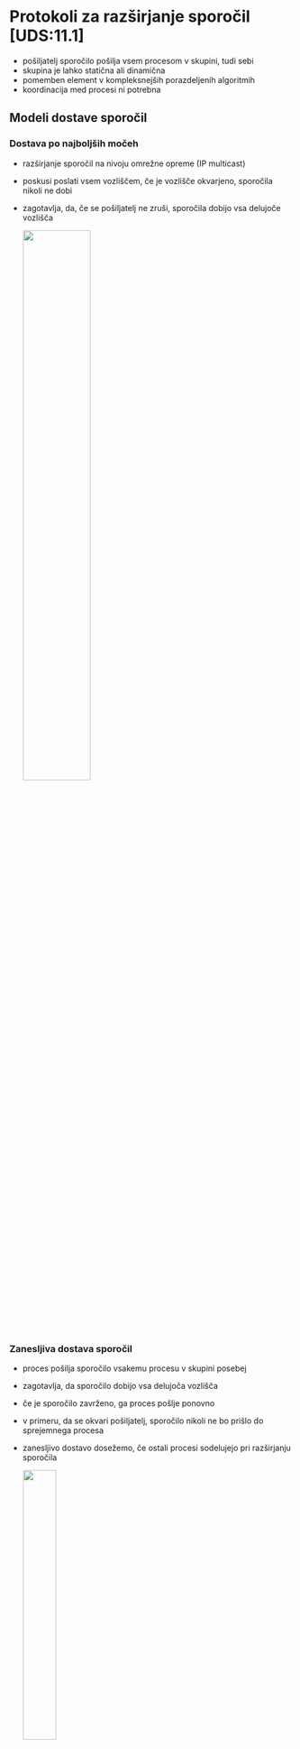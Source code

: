 # Protokoli za razširjanje sporočil [UDS:11.1]

- pošiljatelj sporočilo pošilja vsem procesom v skupini, tudi sebi
- skupina je lahko statična ali dinamična
- pomemben element v kompleksnejših porazdeljenih algoritmih
- koordinacija med procesi ni potrebna

## Modeli dostave sporočil

### Dostava po najboljših močeh

- razširjanje sporočil na nivoju omrežne opreme (IP multicast)
- poskusi poslati vsem vozliščem, če je vozlišče okvarjeno, sporočila nikoli ne dobi
- zagotavlja, da, če se pošiljatelj ne zruši, sporočila dobijo vsa delujoče vozlišča

  <img src="slike/razsirjanje-po-najboljsih-moceh.png" width="50%" />

### Zanesljiva dostava sporočil

- proces pošilja sporočilo vsakemu procesu v skupini posebej
- zagotavlja, da sporočilo dobijo vsa delujoča vozlišča
- če je sporočilo zavrženo, ga proces pošlje ponovno
- v primeru, da se okvari pošiljatelj, sporočilo nikoli ne bo prišlo do sprejemnega procesa
- zanesljivo dostavo dosežemo, če ostali procesi sodelujejo pri razširjanju sporočila

  <img src="slike/nedostavljeno-sporocilo.png" width="35%" />

#### Nestrpno razširjanje (*angl.* eager)

- ko proces prvič prejme sporočilo, ga prepošlje vsem ostalim procesom
- zelo neučinkovito: $n$ procesov, vsak prejme $n-1$ enakih sporočil, zahtevnost $O(n^2)$

  <img src="slike/razsirjanje-nestrpno.png" width="50%" />

#### Razširjanje z govoricami (*angl.* gossip)

- skupina epidemičnih protokolov
- ko proces prvič prejme sporočilo, ga prepošlje podanemu številu naključno izbranih procesom (tipično trem)
- protokoli ne zagotavljajo popolnoma zanesljive dostave
- verjetnost, da sporočilo ne bo dostavljeno vsem vozliščem, je zelo majhna
- zahtevnost $O(n)$, bistveno bolj učinkoviti od nestrpne različice

  <img src="slike/razsirjanje-govorice.png" width="70%" />

## Vrstni red dostave

- različne zahteve glede vrstnega reda dostave sporočil
- ogrodje za razširjanje sporočil
  - aplikacija na procesu pošiljatelju pokliče funkcijo za razširjanje sporočil
  - funkcija za razširjanje sporočil pošlje sporočila ostalim procesom (prejemnikom), vsakemu posebej
  - ko sprejemni proces sprejme sporočilo, ga funkcija za razširjanje posreduje aplikaciji prejemnika
  - odvisno od zahtev algoritma glede vrstnega reda dostave sporočil, lahko med sprejemom sporočila in posredovanjem aplikaciji nastane večja zakasnitev

  <img src="slike/dostava-sporocil.png" width="70%" />

### Modeli

#### Razširjanje FIFO

- *angl.* first-in-first-out
- najosnovnejši protokol
- sporočila, ki jih pošilja posamezen proces, morajo biti vsem procesom dostavljena v enakem vrstnem redu, kot so bila poslana
- vrstni red sporočil, ki jih pošiljajo različna vozlišča, je poljuben
- primer
  - veljavni vrstni red: ($m_1$, $m_2$, $m_3$), ($m_1$, $m_3$, $m_2$) ali ($m_2$, $m_1$, $m_3$)
  - vzročnost na sliki ne velja, saj proces $C$ prej sprejme $m_2$ kot $m_1$, ki je bil oddan prej

  <img src="slike/razsirjanje-fifo.png" width="45%"/>

#### Vzročno razširjanje

- *angl.* causal broadcast
- dopolnjeno razširjanje FIFO
  - sporočilo iz poljubnega procesa, ki je bilo poslano pred sporočilom iz drugega poljubnega procesa, mora biti vsem procesom dostavljeno prej
  - v primeru, da sta bili sporočili poslanih hkrati, vrstni red dostave ni pomemben
- na zgornji sliki: proces $C$ bo moral zadržati sporočilo $m_2$ dokler ne sprejme sporočila $m_1$
- primer vzročnega razširjanje
  - procesa $A$ in $B$ oddajata hkrati sporočili $m_3$ in $m_2$, zato sta vrstna reda dostave ($m_1$, $m_2$, $m_3$) in ($m_1$, $m_3$, $m_2$) oba pravilna

  <img src="slike/razsirjanje-vzrocno.png" width="45%"/>

#### Popolnoma urejeno razširjanje

- *angl.* total order broadcast
- zahteva, da so sporočila vsem procesom dostavljena v enakem vrstnem redu
- vrstni red dostave sporočil je poljuben
- primera popolnoma urejenega razširjanja

  <img src="slike/razsirjanje-urejeno.png" width="100%"/>

#### Popolnoma urejeno razširjanje FIFO

- zlitje popolnoma urejenega razširjanja in razširjanja FIFO
- sporočila morajo biti vsem procesom dostavljena v enakem vrstnem redu (popolnoma urejeno razširjanje)
- sporočila, poslana iz posameznega procesa, morajo biti na vse procese dostavljena v istem vrstnem redu, kot so bila poslana (razširjanje FIFO)

### Hierarhija modelov razširjanja

<img src="slike/razsirjanje-hierarhija.png" width="50%" />

### Algoritmi

#### Algoritem za razširjanje FIFO

- psevdokoda

  ```go
  // inicializacija procesa
  sent = 0
  delivered = [0, 0, ..., 0]
  buffer = []
  // proces i pošilja sporočilo m
  if send {
    msg = {i, sent, m}
    channel <- msg
    sent++
  }
  // proces i prejme sporočilo 
  if recv {
    msg = <- channel        // msg = {j, sent_j, m_j}
    buffer = append(buffer, msg)
    for {k, delivered[k], m} in buffer {
      application <- m
      buffer = remove(buffer, {k, delivered[k], m})
      delivered[k]++
    }
  }
  ```

  - lokalne strukture
    - `sent` je število sporočil, ki jih je poslal proces `i`
    - `delivered[j]` hrani število sporočil, ki jih je proces `i` prejel od procesa `j`
    - `buffer` hrani sporočila dokler jih algoritem ne posreduje aplikaciji
  - pošiljanje
    - vsako sporočilo `{i, sent, m}` je označeno z oznako pošiljatelja (`i`), zaporedno številko poslanega sporočila (`sent`) in vsebino (`m`)
  - sprejem
    - sporočilo damo v tabelo `buffer`
    - v tabeli pogledamo, če ima sporočilo od kateregakoli pošiljatelja (`k`) pričakovano zaporedno številko `delivered[k]`
    - če obstaja, sporočilo posredujemo aplikaciji, ga izbrišemo iz tabele in povečamo pričakovano zaporedno številko naslednjega sporočila

#### Algoritem za vzročno razširjanje

- algoritem podoben algoritmu FIFO
- namesto štetja prejetih sporočil vpeljemo sistem, podoben vektorski uri (vektorska ura šteje dogodke in sporočila, tu štejemo samo prejeta sporočila)
- psevdokoda

  ```go
  // inicializacija procesa
  sent = 0
  delivered = [0, 0, ..., 0]
  buffer = []
  // proces i pošilja sporočilo m
  if send {
    counters = delivered
    counters[i] = sent
    msg = {i, counters, m}
    channel <- msg
    sent++
  }
  // proces i prejme sporočilo 
  if recv {
    msg = <- channel    // msg = {j, counters_j, m_j}
    buffer = append(buffer, msg)
    for {k, c, m} in buffer && c <= delivered {
      application <- m
      buffer = remove(buffer, {k, c, m})
      delivered[k]++
    }
  }
  ```

  - v sporočilu ne pošiljamo zaporedne številke ampak vektor vseh števcev (`counters`)
    - vektor števcev najprej nastavimo na `delivered`, ki šteje koliko sporočil smo prejeli od drugih procesov; s tem poskrbimo, da bodo vsa do zdaj prejeta sporočila, posredovana aplikaciji pred zdaj oddajanim sporočilom
    - lasten števec nastavimo na število oddanih sporočil; s tem zagotovimo, da bomo ohranjali vrstni red (FIFO) med sporočili, ki jih pošilja izbrani proces
  - sporočilo posredujemo aplikaciji samo v primeru, ko velja `c <= delivered` - vsak števec v `c` je manjši ali enak istoležnemu števcu v `delivered`; primerjava je resnična samo v primeru, ko so bila aplikaciji že posredovana vsa predhodna sporočila
  - posodobimo števec pošiljatelja sporočila, ki smo ga posredovali aplikaciji

#### Popolnoma urejeno razširjanje in popolnoma urejeno razširjanje FIFO

- pristop z enim voditeljem
  - sporočilo, ki ga proces želi razširiti med ostale, pošlje voditelju
  - uporabimo algoritem razširjanja FIFO
  - nimamo rešitve, če voditelj odpove
  - kako varno spremeniti voditelja?
  - ta pristop bomo pogledali pri replikaciji podatkov
- pristop z Lamportovo uro
  - ni enega voditelja
  - vsakemu sporočilu za posodobitev shrambe dodamo vrednost Lamportove ure
  - sporočila dostavljamo glede na vrednost Lamportove ure
    - sporočilo dostavimo aplikaciji, samo če so ga vsi vključeni procesi potrdili
    - proces $P_j$ pošlje potrditev procesu $P_i$ le če
      - $P_j$ ni poslal sporočila ostalim procesom
      - $P_j$ je posodobil svojo shrambo
      - Lamportova ura procesa $P_j$ je večja od Lamportove ure procesa $P_i$
  - kako ugotoviti, da smo videli vsa predhodna sporočila?
    - če smo od vseh procesov prejeli sporočila z večjimi časovnimi žigi
    - če je en proces odpovedal, sporočila ne bomo dobili ...
- oba pristopa odpovesta ob odpovedi enega procesa
